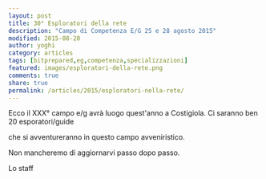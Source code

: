 ```yaml
---
layout: post
title: 30° Esploratori della rete
description: "Campo di Competenza E/G 25 e 28 agosto 2015"
modified: 2015-08-20
author: yoghi
category: articles
tags: [bitprepared,eg,competenza,specializzazioni]
featured: images/esploratori-della-rete.png
comments: true
share: true
permalink: /articles/2015/esploratori-nella-rete/
---
```


Ecco il XXX° campo e/g avrà luogo quest'anno a Costigiola. Ci saranno ben 20 esporatori/guide 

che si avventureranno in questo campo avveniristico. 

Non mancheremo di aggiornarvi passo dopo passo. 

Lo staff


